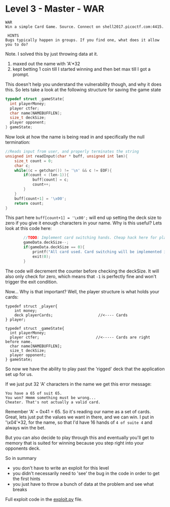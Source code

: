 # Level 3 - Master - WAR

```
WAR
Win a simple Card Game. Source. Connect on shell2017.picoctf.com:4415.

 HINTS
Bugs typically happen in groups. If you find one, what does it allow you to do?
```

Note. I solved this by just throwing data at it.
1) maxed out the name with 'A'*32
2) kept betting 1 coin till I started winning and then bet max till I got a prompt.

This doesn't help you understand the vulnerability though, and why it does this. 
So lets take a look at the following structure for saving the game state
```C
typedef struct _gameState{
  int playerMoney;
  player ctfer;
  char name[NAMEBUFFLEN];
  size_t deckSize;
  player opponent;
} gameState;
```
Now look at how the name is being read in and specifically the null termination:
```C
//Reads input from user, and properly terminates the string
unsigned int readInput(char * buff, unsigned int len){
    size_t count = 0;
    char c;
    while((c = getchar()) != '\n' && c != EOF){
        if(count < (len-1)){
            buff[count] = c;
            count++;
        }
    }
    buff[count+1] = '\x00';
    return count;
}
```

This part here `buff[count+1] = '\x00';` will end up setting the deck size to zero if you give it enough characters in your name.
Why is this useful? Lets look at this code here:
```C
        //TODO: Implement card switching hands. Cheap hack here for playability
        gameData.deckSize--;
        if(gameData.deckSize == 0){
            printf("All card used. Card switching will be implemented in v1.0, someday.\n");
            exit(0);
        }
```
The code will decrement the counter before checking the deckSize. It will also only check for zero, which means that `-1` is perfectly fine and won't trigger the exit condition.

Now... Why is that important?
Well, the player structure is what holds your cards:
```
typedef struct _player{
    int money;
    deck playerCards;                    //<---- Cards
} player;

typedef struct _gameState{
  int playerMoney;
  player ctfer;                         //<----- Cards are right before name.
  char name[NAMEBUFFLEN];
  size_t deckSize;
  player opponent;
} gameState;
```
So now we have the ability to play past the 'rigged' deck that the application set up for us.

If we just put 32 'A' characters in the name we get this error message:
```
You have a 65 of suit 65.
You won? Hmmm something must be wrong...
Cheater. That's not actually a valid card.
```
Remember 'A' = 0x41 = 65. So it's reading our name as a set of cards. Great, lets just put the values we want in there, and we can win.
I put in '\x04'*32, for the name, so that I'd have 16 hands of `4 of suite 4` and always win the bet.

But you can also decide to play through this and eventually you'll get to memory that is suited for winning because you step right into your opponents deck.

So in summary
- you don't have to write an exploit for this level
- you didn't necessarily need to 'see' the bug in the code in order to get the first hints
- you just have to throw a bunch of data at the problem and see what breaks

Full exploit code in the [exploit.py](exploit.py) file.

